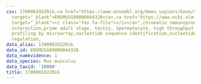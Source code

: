 ```yaml
---
csv: 1700001O22Rik,<a href="https://www.ensembl.org/Homo_sapiens/Gene/Summary?db=core;g=ENSMUSG00000044320"
  target="_blank">ENSMUSG00000044320</a>,<a href="https://www.ncbi.nlm.nih.gov/pubmed/23834426"
  target="_blank"><i class="fas fa-file"></i></a>",chromatin immunoprecipitation assay,direct
  interaction,prime adult stage, testis, Spermatocyte, high throughput transcription
  profiling by microarray,nucleotide sequence identification,nucleotide sequence identification,transcriptional
  regulation,
data_alias: 1700001O22Rik
data_id: ENSMUSG00000044320
data_numevidence: 1
data_species: Mus musculus
data_taxid: '10090'
title: 1700001O22Rik
---
```

